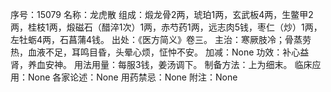 序号：15079
名称：龙虎散
组成：煅龙骨2两，琥珀1两，玄武板4两，生鳖甲2两，桂枝1两，煅磁石（醋淬1次）1两，赤芍药1两，远志肉5钱，枣仁（炒）1两，左牡蛎4两，石菖蒲4钱。
出处：《医方简义》卷三。
主治：寒厥肢冷；骨蒸劳热，血液不足，耳鸣目昏，头晕心烦，怔忡不安。
加减：None
功效：补心益肾，养血安神。
用法用量：每服3钱，姜汤调下。
制备方法：上为细末。
临床应用：None
各家论述：None
用药禁忌：None
附注：None
